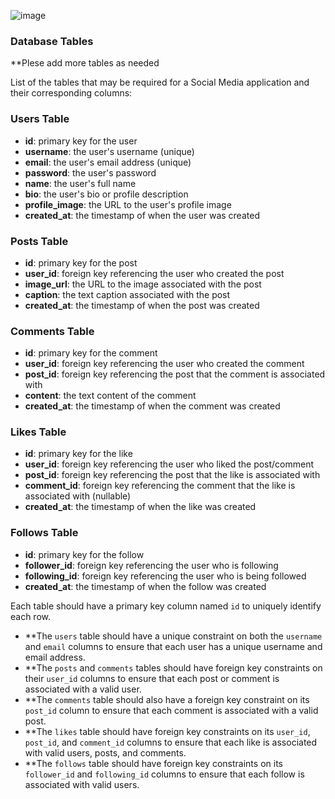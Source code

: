 ![image](https://github.com/pratikmandge/Social_Media_Application/assets/88229260/0b7532e1-1ab5-4c29-a5a9-1525a6d8ad53)



### Database Tables

**Plese add more tables as needed

List of the tables that may be required for a Social Media application and their corresponding columns:

### Users Table
- **id**: primary key for the user
- **username**: the user's username (unique)
- **email**: the user's email address (unique)
- **password**: the user's password
- **name**: the user's full name
- **bio**: the user's bio or profile description
- **profile_image**: the URL to the user's profile image
- **created_at**: the timestamp of when the user was created

### Posts Table
- **id**: primary key for the post
- **user_id**: foreign key referencing the user who created the post
- **image_url**: the URL to the image associated with the post
- **caption**: the text caption associated with the post
- **created_at**: the timestamp of when the post was created

### Comments Table
- **id**: primary key for the comment
- **user_id**: foreign key referencing the user who created the comment
- **post_id**: foreign key referencing the post that the comment is associated with
- **content**: the text content of the comment
- **created_at**: the timestamp of when the comment was created

### Likes Table
- **id**: primary key for the like
- **user_id**: foreign key referencing the user who liked the post/comment
- **post_id**: foreign key referencing the post that the like is associated with
- **comment_id**: foreign key referencing the comment that the like is associated with (nullable)
- **created_at**: the timestamp of when the like was created

### Follows Table
- **id**: primary key for the follow
- **follower_id**: foreign key referencing the user who is following
- **following_id**: foreign key referencing the user who is being followed
- **created_at**: the timestamp of when the follow was created

Each table should have a primary key column named `id` to uniquely identify each row. 
- **The `users` table should have a unique constraint on both the `username` and `email` columns to ensure that each user has a unique username and email address. 
- **The `posts` and `comments` tables should have foreign key constraints on their `user_id` columns to ensure that each post or comment is associated with a valid user. 
- **The `comments` table should also have a foreign key constraint on its `post_id` column to ensure that each comment is associated with a valid post. 
- **The `likes` table should have foreign key constraints on its `user_id`, `post_id`, and `comment_id` columns to ensure that each like is associated with valid users, posts, and comments. 
- **The `follows` table should have foreign key constraints on its `follower_id` and `following_id` columns to ensure that each follow is associated with valid users.

